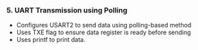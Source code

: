### 5. **UART Transmission using Polling**
- Configures USART2 to send data using polling-based method
- Uses TXE flag to ensure data register is ready before sending
- Uses printf to print  data.
